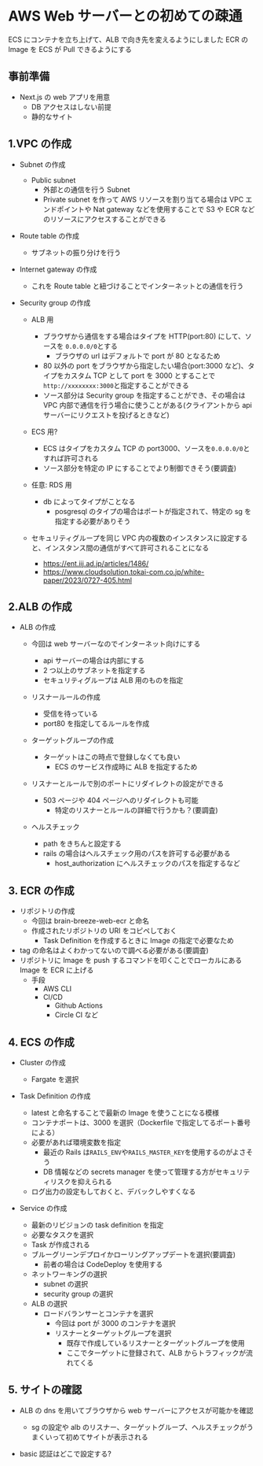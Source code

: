 # AWS Web サーバーとの初めての疎通

ECS にコンテナを立ち上げて、ALB で向き先を変えるようにしました
ECR の Image を ECS が Pull できるようにする

## 事前準備

- Next.js の web アプリを用意
  - DB アクセスはしない前提
  - 静的なサイト

## 1.VPC の作成

- Subnet の作成
  - Public subnet
    - 外部との通信を行う Subnet
    - Private subnet を作って AWS リソースを割り当てる場合は VPC エンドポイントや Nat gateway などを使用することで S3 や ECR などのリソースにアクセスすることができる
- Route table の作成
  - サブネットの振り分けを行う
- Internet gateway の作成
  - これを Route table と紐づけることでインターネットとの通信を行う
- Security group の作成

  - ALB 用
    - ブラウザから通信をする場合はタイプを HTTP(port:80) にして、ソースを `0.0.0.0/0`とする
      - ブラウザの url はデフォルトで port が 80 となるため
    - 80 以外の port をブラウザから指定したい場合(port:3000 など)、タイプをカスタム TCP として port を 3000 とすることで`http://xxxxxxxx:3000`と指定することができる
    - ソース部分は Security group を指定することができ、その場合は VPC 内部で通信を行う場合に使うことがある(クライアントから api サーバーにリクエストを投げるときなど)
  - ECS 用?
    - ECS はタイプをカスタム TCP の port3000、ソースを`0.0.0.0/0`とすれば許可される
    - ソース部分を特定の IP にすることでより制御できそう(要調査)
  - 任意: RDS 用

    - db によってタイプがことなる
      - posgresql のタイプの場合はポートが指定されて、特定の sg を指定する必要がありそう

  - セキュリティグループを同じ VPC 内の複数のインスタンスに設定すると、インスタンス間の通信がすべて許可されることになる
    - https://ent.iij.ad.jp/articles/1486/
    - https://www.cloudsolution.tokai-com.co.jp/white-paper/2023/0727-405.html

## 2.ALB の作成

- ALB の作成

  - 今回は web サーバーなのでインターネット向けにする
    - api サーバーの場合は内部にする
    - 2 つ以上のサブネットを指定する
    - セキュリティグループは ALB 用のものを指定
  - リスナールールの作成
    - 受信を待っている
    - port80 を指定してるルールを作成
  - ターゲットグループの作成

    - ターゲットはこの時点で登録しなくても良い
      - ECS のサービス作成時に ALB を指定するため

  - リスナーとルールで別のポートにリダイレクトの設定ができる

    - 503 ページや 404 ページへのリダイレクトも可能
      - 特定のリスナーとルールの詳細で行うかも？(要調査)

  - ヘルスチェック
    - path をきちんと設定する
    - rails の場合はヘルスチェック用のパスを許可する必要がある
      - host_authorization にヘルスチェックのパスを指定するなど

## 3. ECR の作成

- リポジトリの作成
  - 今回は brain-breeze-web-ecr と命名
  - 作成されたリポジトリの URI をコピペしておく
    - Task Definition を作成するときに Image の指定で必要なため
- tag の命名はよくわかってないので調べる必要がある(要調査)
- リポジトリに Image を push するコマンドを叩くことでローカルにある Image を ECR に上げる
  - 手段
    - AWS CLI
    - CI/CD
      - Github Actions
      - Circle CI など

## 4. ECS の作成

- Cluster の作成
  - Fargate を選択
- Task Definition の作成
  - latest と命名することで最新の Image を使うことになる模様
  - コンテナポートは、3000 を選択（Dockerfile で指定してるポート番号による）
  - 必要があれば環境変数を指定
    - 最近の Rails は`RAILS_ENV`や`RAILS_MASTER_KEY`を使用するのがよさそう
    - DB 情報などの secrets manager を使って管理する方がセキュリティリスクを抑えられる
  - ログ出力の設定もしておくと、デバックしやすくなる
- Service の作成

  - 最新のリビジョンの task definition を指定
  - 必要なタスクを選択
  - Task が作成される
  - ブルーグリーンデプロイかローリングアップデートを選択(要調査)
    - 前者の場合は CodeDeploy を使用する
  - ネットワーキングの選択
    - subnet の選択
    - security group の選択
  - ALB の選択
    - ロードバランサーとコンテナを選択
      - 今回は port が 3000 のコンテナを選択
      - リスナーとターゲットグループを選択
        - 既存で作成しているリスナーとターゲットグループを使用
        - ここでターゲットに登録されて、ALB からトラフィックが流れてくる

## 5. サイトの確認

- ALB の dns を用いてブラウザから web サーバーにアクセスが可能かを確認

  - sg の設定や alb のリスナー、ターゲットグループ、ヘルスチェックがうまくいって初めてサイトが表示される

- basic 認証はどこで設定する?
